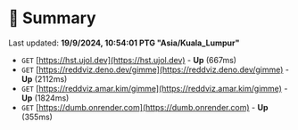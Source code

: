 # 📖 Summary
Last updated: **19/9/2024, 10:54:01 PTG "Asia/Kuala_Lumpur"**

- `GET` [https://hst.ujol.dev](https://hst.ujol.dev) - **Up** (667ms)
- `GET` [https://reddviz.deno.dev/gimme](https://reddviz.deno.dev/gimme) - **Up** (2112ms)
- `GET` [https://reddviz.amar.kim/gimme](https://reddviz.amar.kim/gimme) - **Up** (1824ms)
- `GET` [https://dumb.onrender.com](https://dumb.onrender.com) - **Up** (355ms)
